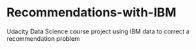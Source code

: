 # Recommendations-with-IBM
Udacity Data Science course project using IBM data to correct a recommendation problem 
